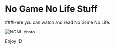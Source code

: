 # No Game No Life Stuff

###Here you can watch and read No Game No Life.

![NGNL photo](http://www.saikoplus.com/wp-content/uploads/2016/01/3nogifekeyimageid.jpg)

Enjoy :D


